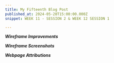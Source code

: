 ```yaml
---
title: My Fifteenth Blog Post
published_at: 2024-05-28T15:00:00.000Z
snippet: WEEK 11 - SESSION 2 & WEEK 12 SESSION 1

---
```


_**Wireframe Improvements**_
<!-- How can they be improved using grid layout. Document the wireframe progress. Changes since your first wireframe What's changed, and what's remained the same? Have you had to make any concessions, or have you managed to implement everything that you wanted to?-->

_**Wireframe Screenshots**_

_**Webpage Attributions**_

<!-- Consider which elements of your webpage design could be made more accessible, using tools like WebAIM's Contrast CheckerLinks to an external site., or Figma's Color Contrast plugin. Some other interesting/good tips for considering how you can increase design thinking around web accessibility in general can be found hereLinks to an external site.. 

2. Revisit the wireframes that you generated after the last session, and consider how they could be improved with a grid-based layout in a blog post. A useful article on the benefits of such a layout can be found hereLinks to an external site.. 

3. Continue to implement the content of the website according to your wireframes, and document this process as you go on your blog. Make sure you maintain good design practice in the arrangement of your text and media elements, as outlined in this document Download this document. 

4. In the same post, compare the current iteration of your webpage with the version that you originally envisioned, and reflect on any differences between them. What's changed, and what's remained the same? Have you had to make any concessions, or have you managed to implement everything that you wanted to? -->

<!-- 1. Implement any remaining elements on your Figma webpage, and adjust the existing elements in response to the feedback that you received today.

2. Review the homework tasks and blog entries that you have produced so far. Ensure that your blog is as accessible and professional as it can be. -->


<!-- # This is h1

## This is h2

_underline_

**bold** -->
